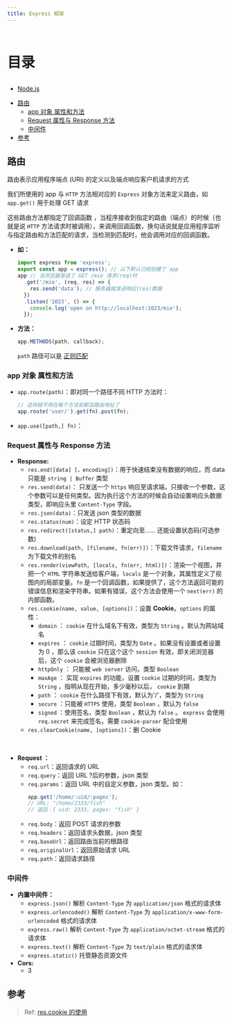 ```yaml
---
title: Express 框架
---
```


<br>
<p style="font-size: 32px; font-weight: bold;">目录</p>

<!-- @import "[TOC]" {cmd="toc" depthFrom=2 depthTo=5 orderedList=false} -->

- [Node.js](README.md)

<!-- code_chunk_output -->

- [路由](#路由)
  - [app 对象 属性和方法](#app-对象-属性和方法)
  - [Request 属性与 Response 方法](#request-属性与-response-方法)
  - [中间件](#中间件)
- [参考](#参考)

<!-- /code_chunk_output -->

## 路由

路由表示应用程序端点 (URI) 的定义以及端点响应客户机请求的方式

我们所使用的 app 与 `HTTP` 方法相对应的 `Express` 对象方法来定义路由，如 `app.get()` 用于处理 GET 请求

这些路由方法都指定了回调函数 ，当程序接收到指定的路由（端点）的时候（也就是说 `HTTP` 方法请求时被调用），来调用回调函数，换句话说就是应用程序监听与指定路由和方法匹配的请求，当检测到匹配时，他会调用对应的回调函数。

- **如：**
  ```ts {.line-numbers}
  import express from 'express';
  export const app = express(); // 以下默认已经创建了 app
  app // 当浏览器发送了 GET /mie 请求(req)时
    .get('/mie', (req, res) => {
      res.send('data'); // 服务器就发送响应(res)数据
    })
    .listen('1023', () => {
      console.log('open on http://localhost:1023/mie');
    });
  ```
- **方法：**
  ```ts {.line-numbers}
  app.METHODS(path, callback);
  ```
  `path` 路径可以是 [正则匹配](https://www.npmjs.com/package/path-to-regexp)

### app 对象 属性和方法

- `app.route(path)`：即对同一个路径不同 HTTP 方法时：
  ```ts {.line-numbers}
  // 这样就不用在每个方法前都加路由地址了
  app.route('user/').get(fn).post(fn);
  ```
- `app.use([path,] fn)`：

### Request 属性与 Response 方法

- **Response:**
  - `res.end([data] [，encoding])`：用于快速结束没有数据的响应，而 data 只能是 `string | Buffer` 类型
  - `res.send(data)`： 只发送一个 `https` 响应至请求端，只接收一个参数，这个参数可以是任何类型。因为执行这个方法的时候会自动设置响应头数据类型，即响应头里 `Content-Type` 字段。
  - `res.json(data)`：只发送 json 类型的数据
  - `res.status(num)`：设定 HTTP 状态码
  - `res.redirect([status,] path)`：重定向至...... 还能设置状态码(可选参数)
  - `res.download(path, [filename, fn(err)])`：下载文件请求，`filename` 为下载文件的别名
  - `res.render(viewPath, [locals, fn(err, html)])`：渲染一个视图，并把一个 `HTML` 字符串发送给客户端，`locals` 是一个对象，其属性定义了视图内的局部变量。`fn` 是一个回调函数，如果提供了，这个方法返回可能的错误信息和渲染字符串。如果有错误，这个方法会使用一个 `next(err)` 的内部函数。
  - `res.cookie(name, value, [options])`：设置 **Cookie**。`options` 的属性：
    - `domain` ： `cookie` 在什么域名下有效，类型为 `String` 。默认为网站域名
    - `expires` ： `cookie` 过期时间，类型为 `Date` 。如果没有设置或者设置为 0 ，那么该 `cookie` 只在这个这个 `session` 有效，即关闭浏览器后，这个 `cookie` 会被浏览器删除
    - `httpOnly` ： 只能被 `web server` 访问，类型 `Boolean`
    - `maxAge` ： 实现 `expires` 的功能，设置 `cookie` 过期的时间，类型为 `String` ，指明从现在开始，多少毫秒以后， `cookie` 到期
    - `path` ： `cookie` 在什么路径下有效，默认为'/'，类型为 `String`
    - `secure` ：只能被 `HTTPS` 使用，类型 `Boolean` ，默认为 `false`
    - `signed` ：使用签名，类型 `Boolean` ，默认为 `false` 。 `express` 会使用 `req.secret` 来完成签名，需要 `cookie-parser` 配合使用
  - `res.clearCookie(name, [options])`：删 Cookie

<br>

- **Request ：**
  - `req.url`：返回请求的 URL
  - `req.query`：返回 URL ?后的参数，json 类型
  - `req.params`：返回 URL 中的自定义参数，json 类型。如：
    ```ts {.line-numbers}
    app.get('/home/:uid/:pages');
    // URL: "/home/2333/fish"
    // 返回：{ uid: 2333, pages: "fish" }
    ```
  - `req.body`：返回 POST 请求的参数
  - `req.headers`：返回请求头数据，json 类型
  - `req.baseUrl`：返回路由当前的根路径
  - `req.originalUrl`：返回原始请求 URL
  - `req.path`：返回请求路径

### 中间件

- **内置中间件：**
  - `express.json()` 解析 `Content-Type` 为 `application/json` 格式的请求体
  - `express.urlencoded()` 解析 `Content-Type` 为 `application/x-www-form-urlencoded` 格式的请求体
  - `express.raw()` 解析 `Content-Type` 为 `application/octet-stream` 格式的请求体
  - `express.text()` 解析 `Content-Type` 为 `text/plain` 格式的请求体
  - `express.static()` 托管静态资源文件
- **Cors:**
  - 3

## 参考

> Ref: [res.cookie 的使用](https://segmentfault.com/a/1190000004139342)
